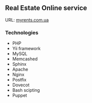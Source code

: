 ## Real Estate Online service

URL: <a href="myrents.com.ua">myrents.com.ua</a>


### Technologies
* PHP
* Yii framework
* MySQL
* Memcashed
* Sphinx
* Apache
* Nginx
* Postfix
* Dovecot
* Bash scipting
* Puppet

